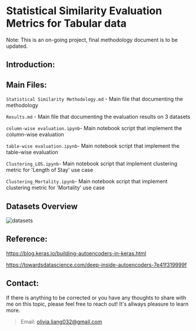 # Statistical Similarity Evaluation Metrics for Tabular data

Note: This is an on-going project, final methodology document is to be updated.

## Introduction:




## Main Files:

`Statistical Similarity Methodology.md` - Main file that documenting the methodology

`Results.md` - Main file that documenting the evaluation results on 3 datasets

`column-wise evaluation.ipynb`- Main notebook script that implement the column-wise evaluation

`table-wise evaluation.ipynb`- Main notebook script that implement the table-wise evaluation

`Clustering_LOS.ipynb`- Main notebook script that implement clustering metric for 'Length of Stay' use case

`Clustering_Mortality.ipynb`- Main notebook script that implement clustering metric for 'Mortality' use case

## Datasets Overview

![datasets](https://github.com/Olliang/Statistical-Similarity-Measurement/blob/master/images/DATASET.PNG)


## Reference:

https://blog.keras.io/building-autoencoders-in-keras.html

https://towardsdatascience.com/deep-inside-autoencoders-7e41f319999f



## Contact:

If there is anything to be corrected or you have any thoughts to share with me on this topic, please feel free to reach out! It's allways pleasure to learn more.
>Email: olivia.liang032@gmail.com

